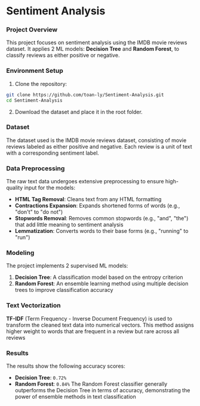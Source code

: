# Sentiment Analysis

### Project Overview
This project focuses on sentiment analysis using the IMDB movie reviews dataset. It applies 2 ML models: **Decision Tree** and **Random Forest**, to classify reviews as either positive or negative. 

### Environment Setup
1. Clone the repository:
```bash
git clone https://github.com/toan-ly/Sentiment-Analysis.git
cd Sentiment-Analysis
```
2. Download the dataset and place it in the root folder.

### Dataset
The dataset used is the IMDB movie reviews dataset, consisting of movie reviews labeled as either positive and negative. Each review is a unit of text with a corresponding sentiment label.

### Data Preprocessing
The raw text data undergoes extensive preprocessing to ensure high-quality input for the models:
- **HTML Tag Removal**: Cleans text from any HTML formatting
- **Contractions Expansion**: Expands shortened forms of words (e.g., "don't" to "do not")
- **Stopwords Removal**: Removes common stopwords (e.g., "and", "the") that add little meaning to sentiment analysis
- **Lemmatization**: Converts words to their base forms (e.g., "running" to "run")

### Modeling
The project implements 2 supervised ML models:
1. **Decision Tree**: A classification model based on the entropy criterion
2. **Random Forest**: An ensemble learning method using multiple decision trees to improve classification accuracy

### Text Vectorization
**TF-IDF** (Term Frequency - Inverse Document Frequency) is used to transform the cleaned text data into numerical vectors. This method assigns higher weight to words that are frequent in a review but rare across all reviews

### Results
The results show the following accuracy scores:
- **Decision Tree**: ```0.72%```
- **Random Forest**: ```0.84%```
The Random Forest classifier generally outperforms the Decision Tree in terms of accuracy, demonstrating the power of ensemble methods in text classification
